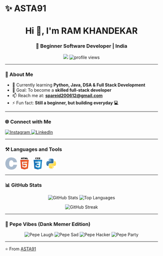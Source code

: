 # ✨ ASTA91  

<h1 align="center">Hi 👋, I'm RAM KHANDEKAR</h1>
<h3 align="center">🚀 Beginner Software Developer | India</h3>

<p align="center">
  <img src="https://media.giphy.com/media/hvRJCLFzcasrR4ia7z/giphy.gif" width="35">
  <img src="https://komarev.com/ghpvc/?username=astagit-91&label=Profile%20views&color=0e75b6&style=flat" alt="profile views"/>
</p>

---

### 💫 About Me
- 🌱 Currently learning **Python, Java, DSA & Full Stack Development**  
- 🎯 Goal: To become a **skilled full-stack developer**  
- 📫 Reach me at: **spareid200612@gmail.com**  
- ⚡ Fun fact: **Still a beginner, but building everyday 💻**  

---

### 🌐 Connect with Me
<p align="left">
<a href="https://instagram.com/ram_k_72" target="_blank">
  <img src="https://img.shields.io/badge/Instagram-%23E4405F.svg?logo=Instagram&logoColor=white" alt="Instagram"/>
</a>
<a href="http://www.linkedin.com/in/ram-khandekar" target="_blank">
  <img src="https://img.shields.io/badge/LinkedIn-%230077B5.svg?logo=linkedin&logoColor=white" alt="LinkedIn"/>
</a>
</p>

---

### ⚒️ Languages and Tools
<p>
  <img src="https://raw.githubusercontent.com/devicons/devicon/master/icons/c/c-original.svg" alt="C" width="40" height="40"/> 
  <img src="https://raw.githubusercontent.com/devicons/devicon/master/icons/html5/html5-original-wordmark.svg" alt="HTML5" width="40" height="40"/> 
  <img src="https://raw.githubusercontent.com/devicons/devicon/master/icons/css3/css3-original-wordmark.svg" alt="CSS3" width="40" height="40"/> 
  <img src="https://raw.githubusercontent.com/devicons/devicon/master/icons/python/python-original.svg" alt="Python" width="40" height="40"/> 
</p>

---

### 📊 GitHub Stats
<p align="center">
  <!-- Main stats -->
  <img src="https://github-readme-stats.vercel.app/api?username=astagit-91&show_icons=true&theme=radical" alt="GitHub Stats" />

  <!-- Top languages -->
  <img src="https://github-readme-stats.vercel.app/api/top-langs/?username=astagit-91&layout=compact&theme=radical" alt="Top Languages" />
</p>

<!-- Streak (use Demolab instead of the old heroku URL) -->
<p align="center">
  <img src="https://streak-stats.demolab.com?user=astagit-91&theme=radical" alt="GitHub Streak" />
</p>

---

### 🐸 Pepe Vibes (Dank Memer Edition)
<p align="center">
  <img src="https://media.giphy.com/media/2fC8cduAc35UIAxHDE/giphy.gif" width="130" alt="Pepe Laugh">
  <img src="https://media.giphy.com/media/4Zo41lhzKt6iZ8xff9/giphy.gif" width="130" alt="Pepe Sad">
  <img src="https://media.giphy.com/media/rvDT2lrj4x1F41h2Pu/giphy.gif" width="130" alt="Pepe Hacker">
  <img src="https://media.giphy.com/media/3o7btQ4Lr5v6oG9Qys/giphy.gif" width="130" alt="Pepe Party">
</p>

---

⭐ From [ASTA91](https://github.com/astagit-91)
